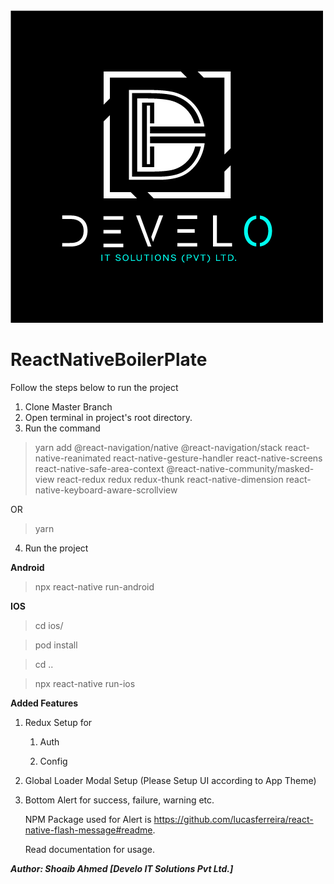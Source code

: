 <img src="https://github.com/develotechnologies/ReactNativeBoilerPlate/blob/master/src/assets/images/develoITSolutions.png"/>

# ReactNativeBoilerPlate
Follow the steps below to run the project

1.  Clone Master Branch
2.  Open terminal in project's root directory.
3.  Run the command 

>yarn add @react-navigation/native @react-navigation/stack react-native-reanimated react-native-gesture-handler react-native-screens react-native-safe-area-context @react-native-community/masked-view react-redux redux redux-thunk react-native-dimension react-native-keyboard-aware-scrollview

OR

> yarn

4. Run the project

<b>Android</b>
> npx react-native run-android

<b>IOS</b>
> cd ios/

> pod install

> cd ..

> npx react-native run-ios


<b>Added Features</b>

1. Redux Setup for 
    
    1. Auth
        
    2. Config 
        
2. Global Loader Modal Setup (Please Setup UI according to App Theme)
    
3. Bottom Alert for success, failure, warning etc. 
    
   NPM Package used for Alert is <a>https://github.com/lucasferreira/react-native-flash-message#readme</a>.
       
   Read documentation for usage.

<em><b>Author<b/>: Shoaib Ahmed <b>[Develo IT Solutions Pvt Ltd.]<b/></em>
